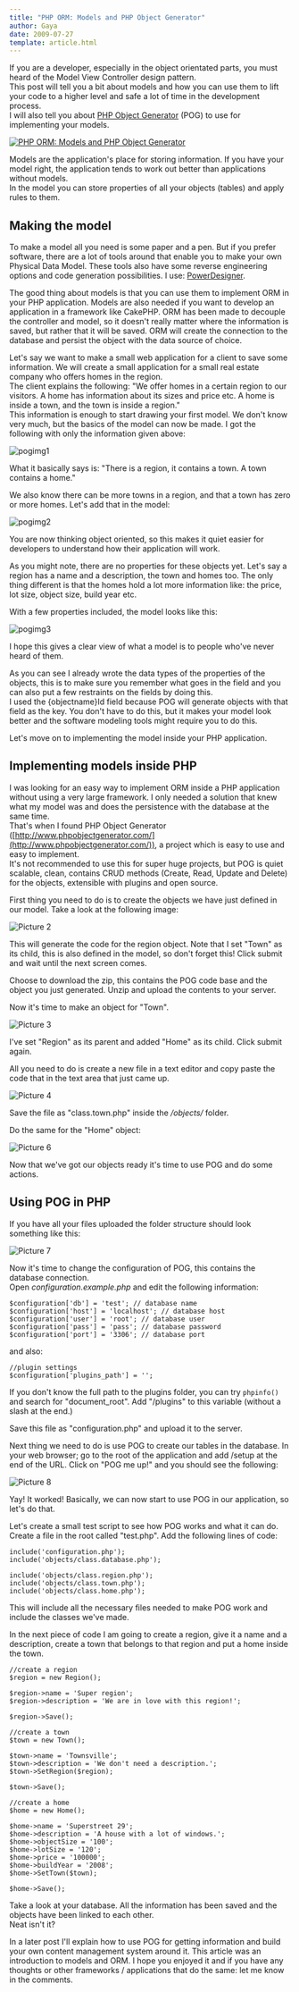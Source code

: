 ```yaml
---
title: "PHP ORM: Models and PHP Object Generator"
author: Gaya
date: 2009-07-27
template: article.html
---
```

If you are a developer, especially in the object orientated parts, you must heard of the Model View Controller design pattern.  
 This post will tell you a bit about models and how you can use them to lift your code to a higher level and safe a lot of time in the development process.  
 I will also tell you about [PHP Object Generator](http://www.phpobjectgenerator.com/) (POG) to use for implementing your models.

[![PHP ORM: Models and PHP Object Generator](/articles/php-orm-models-and-php-object-generator/postimgpost.jpg "PHP ORM: Models and PHP Object Generator")](http://www.gayadesign.com/articles/php-orm-models-and-php-object-generator)

<span class="more"></span>

Models are the application's place for storing information. If you have your model right, the application tends to work out better than applications without models.  
 In the model you can store properties of all your objects (tables) and apply rules to them.

Making the model
----------------

To make a model all you need is some paper and a pen. But if you prefer software, there are a lot of tools around that enable you to make your own Physical Data Model. These tools also have some reverse engineering options and code generation possibilities. I use: [PowerDesigner](http://www.sybase.nl/products/modelingdevelopment/powerdesigner).

The good thing about models is that you can use them to implement ORM in your PHP application. Models are also needed if you want to develop an application in a framework like CakePHP. ORM has been made to decouple the controller and model, so it doesn't really matter where the information is saved, but rather that it will be saved. ORM will create the connection to the database and persist the object with the data source of choice.

Let's say we want to make a small web application for a client to save some information. We will create a small application for a small real estate company who offers homes in the region.  
 The client explains the following: "We offer homes in a certain region to our visitors. A home has information about its sizes and price etc. A home is inside a town, and the town is inside a region."  
 This information is enough to start drawing your first model. We don't know very much, but the basics of the model can now be made. I got the following with only the information given above:

![pogimg1](/articles/php-orm-models-and-php-object-generator/pogimg1.jpg "pogimg1")

What it basically says is: "There is a region, it contains a town. A town contains a home."

We also know there can be more towns in a region, and that a town has zero or more homes. Let's add that in the model:

![pogimg2](/articles/php-orm-models-and-php-object-generator/pogimg2.jpg "pogimg2")

You are now thinking object oriented, so this makes it quiet easier for developers to understand how their application will work.

As you might note, there are no properties for these objects yet. Let's say a region has a name and a description, the town and homes too. The only thing different is that the homes hold a lot more information like: the price, lot size, object size, build year etc.

With a few properties included, the model looks like this:

![pogimg3](/articles/php-orm-models-and-php-object-generator/pogimg3.jpg "pogimg3")

I hope this gives a clear view of what a model is to people who've never heard of them.

As you can see I already wrote the data types of the properties of the objects, this is to make sure you remember what goes in the field and you can also put a few restraints on the fields by doing this.  
 I used the {objectname}Id field because POG will generate objects with that field as the key. You don't have to do this, but it makes your model look better and the software modeling tools might require you to do this.

Let's move on to implementing the model inside your PHP application.

Implementing models inside PHP
------------------------------

I was looking for an easy way to implement ORM inside a PHP application without using a very large framework. I only needed a solution that knew what my model was and does the persistence with the database at the same time.  
 That's when I found PHP Object Generator ([http://www.phpobjectgenerator.com/](http://www.phpobjectgenerator.com/)), a project which is easy to use and easy to implement.  
 It's not recommended to use this for super huge projects, but POG is quiet scalable, clean, contains CRUD methods (Create, Read, Update and Delete) for the objects, extensible with plugins and open source.

First thing you need to do is to create the objects we have just defined in our model. Take a look at the following image:

![Picture 2](/articles/php-orm-models-and-php-object-generator/Picture-2.png "Picture 2")

This will generate the code for the region object. Note that I set "Town" as its child, this is also defined in the model, so don't forget this! Click submit and wait until the next screen comes.

Choose to download the zip, this contains the POG code base and the object you just generated. Unzip and upload the contents to your server.

Now it's time to make an object for "Town".

![Picture 3](/articles/php-orm-models-and-php-object-generator/Picture-3.png "Picture 3")

I've set "Region" as its parent and added "Home" as its child. Click submit again.

All you need to do is create a new file in a text editor and copy paste the code that in the text area that just came up.

![Picture 4](/articles/php-orm-models-and-php-object-generator/Picture-4.png "Picture 4")

Save the file as "class.town.php" inside the */objects/* folder.

Do the same for the "Home" object:

![Picture 6](/articles/php-orm-models-and-php-object-generator/Picture-6.png "Picture 6")

Now that we've got our objects ready it's time to use POG and do some actions.

Using POG in PHP
----------------

If you have all your files uploaded the folder structure should look something like this:

![Picture 7](/articles/php-orm-models-and-php-object-generator/Picture-7.png "Picture 7")

Now it's time to change the configuration of POG, this contains the database connection.  
 Open *configuration.example.php* and edit the following information:


```clike
$configuration['db'] = 'test'; // database name
$configuration['host'] = 'localhost'; // database host
$configuration['user'] = 'root'; // database user
$configuration['pass'] = 'pass'; // database password
$configuration['port'] = '3306'; // database port
```


and also:


```clike
//plugin settings
$configuration['plugins_path'] = '';
```


If you don't know the full path to the plugins folder, you can try `phpinfo()` and search for "document_root". Add "/plugins" to this variable (without a slash at the end.)

Save this file as "configuration.php" and upload it to the server.

Next thing we need to do is use POG to create our tables in the database. In your web browser; go to the root of the application and add /setup at the end of the URL. Click on "POG me up!" and you should see the following:

![Picture 8](/articles/php-orm-models-and-php-object-generator/Picture-8-300x251.png "Picture 8")

Yay! It worked! Basically, we can now start to use POG in our application, so let's do that.

Let's create a small test script to see how POG works and what it can do.  
 Create a file in the root called "test.php". Add the following lines of code:


```clike
include('configuration.php');
include('objects/class.database.php');

include('objects/class.region.php');
include('objects/class.town.php');
include('objects/class.home.php');
```


This will include all the necessary files needed to make POG work and include the classes we've made.

In the next piece of code I am going to create a region, give it a name and a description, create a town that belongs to that region and put a home inside the town.


```clike
//create a region
$region = new Region();

$region->name = 'Super region';
$region->description = 'We are in love with this region!';

$region->Save();

//create a town
$town = new Town();

$town->name = 'Townsville';
$town->description = 'We don't need a description.';
$town->SetRegion($region);

$town->Save();

//create a home
$home = new Home();

$home->name = 'Superstreet 29';
$home->description = 'A house with a lot of windows.';
$home->objectSize = '100';
$home->lotSize = '120';
$home->price = '100000';
$home->buildYear = '2008';
$home->SetTown($town);

$home->Save();
```


Take a look at your database. All the information has been saved and the objects have been linked to each other.  
 Neat isn't it?

In a later post I'll explain how to use POG for getting information and build your own content management system around it. This article was an introduction to models and ORM. I hope you enjoyed it and if you have any thoughts or other frameworks / applications that do the same: let me know in the comments.